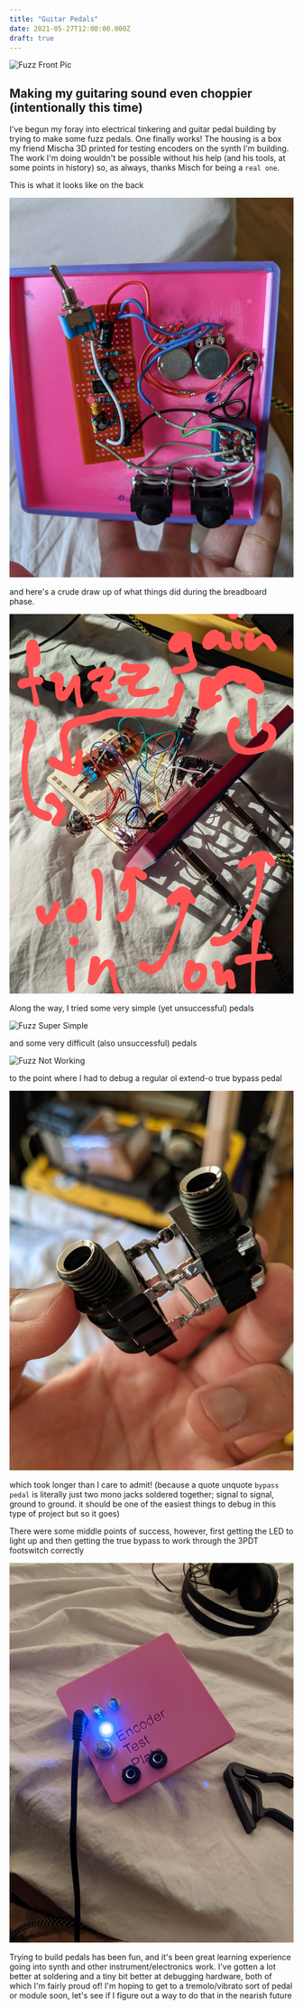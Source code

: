 ```yaml
---
title: "Guitar Pedals"
date: 2021-05-27T12:00:00.000Z
draft: true
---
```


![Fuzz Front Pic](/images/pedals/fuzz_front.jpg?resize=600 'Fuzz Pedal (Front)')

## Making my guitaring sound even choppier (intentionally this time)

I've begun my foray into electrical tinkering and guitar pedal building by trying to make some fuzz pedals. One finally works! The housing is a box my friend Mischa 3D printed for testing encoders on the synth I'm building. The work I'm doing wouldn't be possible without his help (and his tools, at some points in history) so, as always, thanks Misch for being a `real one`.

This is what it looks like on the back

![Fuzz Back](/images/pedals/fuzz_back.jpg?resize=300 'Fuzz Pedal (Back)')

and here's a crude draw up of what things did during the breadboard phase.

![Fuzz Diagram](/images/pedals/fuzz_diagram.jpg?resize=300 'Fuzz Pedal (Breadboarded)')

Along the way, I tried some very simple (yet unsuccessful) pedals

![Fuzz Super Simple](/images/pedals/very_simple_fuzz.jpg?resize=300 'Fuzz Pedal (Very Simple)')

and some very difficult (also unsuccessful) pedals

![Fuzz Not Working](/images/pedals/fuzz_not_working.jpg?resize=300 'Fuzz Pedal (does not work, probably never will)')

to the point where I had to debug a regular ol extend-o true bypass pedal

![Connected Jacks](/images/pedals/connected_jacks.jpg?resize=300 'Its the simplest circuit possible involving both audio in and also audio out')

which took longer than I care to admit! (because a quote unquote `bypass pedal` is literally just two mono jacks soldered together; signal to signal, ground to ground. it should be one of the easiest things to debug in this type of project but so it goes)

There were some middle points of success, however, first getting the LED to light up and then getting the true bypass to work through the 3PDT footswitch correctly

![Fuzz Lighting Up](/images/pedals/fuzz_lights_up.jpg?resize=300 'Fuzz Pedal (does not work, except for a little bit)')

Trying to build pedals has been fun, and it's been great learning experience going into synth and other instrument/electronics work. I've gotten a lot better at soldering and a tiny bit better at debugging hardware, both of which I'm fairly proud of! I'm hoping to get to a tremolo/vibrato sort of pedal or module soon, let's see if I figure out a way to do that in the nearish future